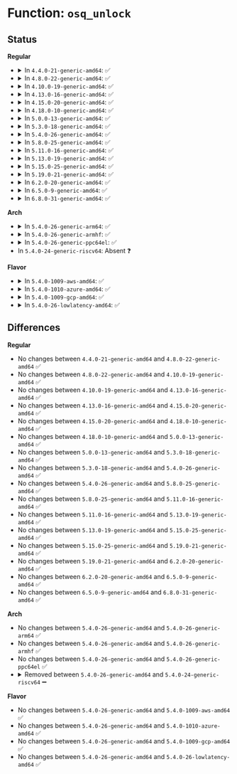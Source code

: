 # Function: <code>osq_unlock</code>

## Status
<b>Regular</b>
<ul>
<li>
<details>
<summary>In <code>4.4.0-21-generic-amd64</code>: ✅</summary>

```c
void osq_unlock(struct optimistic_spin_queue * lock)
```

```json
{
  "name": "osq_unlock",
  "collision_type": "Unique Global",
  "inline_type": "No",
  "funcs": [
    {
      "addr": 18446744071579673584,
      "name": "osq_unlock",
      "external": true,
      "loc": "kernel/locking/osq_lock.c:185",
      "file": "kernel/locking/osq_lock.c",
      "inline": "seen, unknown",
      "caller_inline": [],
      "caller_func": [
        "kernel/locking/mutex.c:mutex_optimistic_spin",
        "kernel/locking/mutex.c:mutex_optimistic_spin"
      ]
    }
  ],
  "symbols": [
    {
      "addr": 18446744071579673584,
      "name": "osq_unlock",
      "section": ".text",
      "bind": "STB_GLOBAL",
      "size": 122
    }
  ]
}
```
</details>
</li>
<li>
<details>
<summary>In <code>4.8.0-22-generic-amd64</code>: ✅</summary>

```c
void osq_unlock(struct optimistic_spin_queue * lock)
```

```json
{
  "name": "osq_unlock",
  "collision_type": "Unique Global",
  "inline_type": "No",
  "funcs": [
    {
      "addr": 18446744071579692416,
      "name": "osq_unlock",
      "external": true,
      "loc": "kernel/locking/osq_lock.c:185",
      "file": "kernel/locking/osq_lock.c",
      "inline": "seen, unknown",
      "caller_inline": [],
      "caller_func": [
        "kernel/locking/mutex.c:mutex_optimistic_spin",
        "kernel/locking/mutex.c:mutex_optimistic_spin",
        "kernel/locking/rwsem-xadd.c:rwsem_down_write_failed_killable",
        "kernel/locking/rwsem-xadd.c:rwsem_down_write_failed"
      ]
    }
  ],
  "symbols": [
    {
      "addr": 18446744071579692416,
      "name": "osq_unlock",
      "section": ".text",
      "bind": "STB_GLOBAL",
      "size": 122
    }
  ]
}
```
</details>
</li>
<li>
<details>
<summary>In <code>4.10.0-19-generic-amd64</code>: ✅</summary>

```c
void osq_unlock(struct optimistic_spin_queue * lock)
```

```json
{
  "name": "osq_unlock",
  "collision_type": "Unique Global",
  "inline_type": "No",
  "funcs": [
    {
      "addr": 18446744071579720128,
      "name": "osq_unlock",
      "external": true,
      "loc": "kernel/locking/osq_lock.c:192",
      "file": "kernel/locking/osq_lock.c",
      "inline": "seen, unknown",
      "caller_inline": [],
      "caller_func": [
        "kernel/locking/mutex.c:mutex_optimistic_spin",
        "kernel/locking/mutex.c:mutex_optimistic_spin",
        "kernel/locking/rwsem-xadd.c:rwsem_down_write_failed_killable",
        "kernel/locking/rwsem-xadd.c:rwsem_down_write_failed"
      ]
    }
  ],
  "symbols": [
    {
      "addr": 18446744071579720128,
      "name": "osq_unlock",
      "section": ".text",
      "bind": "STB_GLOBAL",
      "size": 122
    }
  ]
}
```
</details>
</li>
<li>
<details>
<summary>In <code>4.13.0-16-generic-amd64</code>: ✅</summary>

```c
void osq_unlock(struct optimistic_spin_queue * lock)
```

```json
{
  "name": "osq_unlock",
  "collision_type": "Unique Global",
  "inline_type": "No",
  "funcs": [
    {
      "addr": 18446744071579715904,
      "name": "osq_unlock",
      "external": true,
      "loc": "kernel/locking/osq_lock.c:192",
      "file": "kernel/locking/osq_lock.c",
      "inline": "seen, unknown",
      "caller_inline": [],
      "caller_func": [
        "kernel/locking/rwsem-xadd.c:rwsem_down_write_failed_killable",
        "kernel/locking/rwsem-xadd.c:rwsem_down_write_failed_killable",
        "kernel/locking/rwsem-xadd.c:rwsem_down_write_failed",
        "kernel/locking/rwsem-xadd.c:rwsem_down_write_failed"
      ]
    }
  ],
  "symbols": [
    {
      "addr": 18446744071579715904,
      "name": "osq_unlock",
      "section": ".text",
      "bind": "STB_GLOBAL",
      "size": 122
    }
  ]
}
```
</details>
</li>
<li>
<details>
<summary>In <code>4.15.0-20-generic-amd64</code>: ✅</summary>

```c
void osq_unlock(struct optimistic_spin_queue * lock)
```

```json
{
  "name": "osq_unlock",
  "collision_type": "Unique Global",
  "inline_type": "No",
  "funcs": [
    {
      "addr": 18446744071579748544,
      "name": "osq_unlock",
      "external": true,
      "loc": "kernel/locking/osq_lock.c:206",
      "file": "kernel/locking/osq_lock.c",
      "inline": "seen, unknown",
      "caller_inline": [],
      "caller_func": [
        "kernel/locking/rwsem-xadd.c:rwsem_down_write_failed_killable",
        "kernel/locking/rwsem-xadd.c:rwsem_down_write_failed_killable",
        "kernel/locking/rwsem-xadd.c:rwsem_down_write_failed",
        "kernel/locking/rwsem-xadd.c:rwsem_down_write_failed"
      ]
    }
  ],
  "symbols": [
    {
      "addr": 18446744071579748544,
      "name": "osq_unlock",
      "section": ".text",
      "bind": "STB_GLOBAL",
      "size": 122
    }
  ]
}
```
</details>
</li>
<li>
<details>
<summary>In <code>4.18.0-10-generic-amd64</code>: ✅</summary>

```c
void osq_unlock(struct optimistic_spin_queue * lock)
```

```json
{
  "name": "osq_unlock",
  "collision_type": "Unique Global",
  "inline_type": "No",
  "funcs": [
    {
      "addr": 18446744071579782912,
      "name": "osq_unlock",
      "external": true,
      "loc": "kernel/locking/osq_lock.c:206",
      "file": "kernel/locking/osq_lock.c",
      "inline": "seen, unknown",
      "caller_inline": [],
      "caller_func": [
        "kernel/locking/rwsem-xadd.c:rwsem_down_write_failed_killable",
        "kernel/locking/rwsem-xadd.c:rwsem_down_write_failed_killable",
        "kernel/locking/rwsem-xadd.c:rwsem_down_write_failed",
        "kernel/locking/rwsem-xadd.c:rwsem_down_write_failed"
      ]
    }
  ],
  "symbols": [
    {
      "addr": 18446744071579782912,
      "name": "osq_unlock",
      "section": ".text",
      "bind": "STB_GLOBAL",
      "size": 122
    }
  ]
}
```
</details>
</li>
<li>
<details>
<summary>In <code>5.0.0-13-generic-amd64</code>: ✅</summary>

```c
void osq_unlock(struct optimistic_spin_queue * lock)
```

```json
{
  "name": "osq_unlock",
  "collision_type": "Unique Global",
  "inline_type": "No",
  "funcs": [
    {
      "addr": 18446744071579829472,
      "name": "osq_unlock",
      "external": true,
      "loc": "kernel/locking/osq_lock.c:206",
      "file": "kernel/locking/osq_lock.c",
      "inline": "seen, unknown",
      "caller_inline": [],
      "caller_func": [
        "kernel/locking/rwsem-xadd.c:rwsem_down_write_failed_killable",
        "kernel/locking/rwsem-xadd.c:rwsem_down_write_failed_killable",
        "kernel/locking/rwsem-xadd.c:rwsem_down_write_failed",
        "kernel/locking/rwsem-xadd.c:rwsem_down_write_failed"
      ]
    }
  ],
  "symbols": [
    {
      "addr": 18446744071579829472,
      "name": "osq_unlock",
      "section": ".text",
      "bind": "STB_GLOBAL",
      "size": 122
    }
  ]
}
```
</details>
</li>
<li>
<details>
<summary>In <code>5.3.0-18-generic-amd64</code>: ✅</summary>

```c
void osq_unlock(struct optimistic_spin_queue * lock)
```

```json
{
  "name": "osq_unlock",
  "collision_type": "Unique Global",
  "inline_type": "No",
  "funcs": [
    {
      "addr": 18446744071579863904,
      "name": "osq_unlock",
      "external": true,
      "loc": "kernel/locking/osq_lock.c:206",
      "file": "kernel/locking/osq_lock.c",
      "inline": "seen, unknown",
      "caller_inline": [],
      "caller_func": [
        "kernel/locking/rwsem.c:rwsem_optimistic_spin"
      ]
    }
  ],
  "symbols": [
    {
      "addr": 18446744071579863904,
      "name": "osq_unlock",
      "section": ".text",
      "bind": "STB_GLOBAL",
      "size": 122
    }
  ]
}
```
</details>
</li>
<li>
<details>
<summary>In <code>5.4.0-26-generic-amd64</code>: ✅</summary>

```c
void osq_unlock(struct optimistic_spin_queue * lock)
```

```json
{
  "name": "osq_unlock",
  "collision_type": "Unique Global",
  "inline_type": "No",
  "funcs": [
    {
      "addr": 18446744071579912560,
      "name": "osq_unlock",
      "external": true,
      "loc": "kernel/locking/osq_lock.c:206",
      "file": "kernel/locking/osq_lock.c",
      "inline": "seen, unknown",
      "caller_inline": [],
      "caller_func": [
        "kernel/locking/rwsem.c:rwsem_optimistic_spin"
      ]
    }
  ],
  "symbols": [
    {
      "addr": 18446744071579912560,
      "name": "osq_unlock",
      "section": ".text",
      "bind": "STB_GLOBAL",
      "size": 122
    }
  ]
}
```
</details>
</li>
<li>
<details>
<summary>In <code>5.8.0-25-generic-amd64</code>: ✅</summary>

```c
void osq_unlock(struct optimistic_spin_queue * lock)
```

```json
{
  "name": "osq_unlock",
  "collision_type": "Unique Global",
  "inline_type": "No",
  "funcs": [
    {
      "addr": 18446744071579957024,
      "name": "osq_unlock",
      "external": true,
      "loc": "kernel/locking/osq_lock.c:203",
      "file": "kernel/locking/osq_lock.c",
      "inline": "seen, unknown",
      "caller_inline": [],
      "caller_func": [
        "kernel/locking/rwsem.c:rwsem_optimistic_spin"
      ]
    }
  ],
  "symbols": [
    {
      "addr": 18446744071579957024,
      "name": "osq_unlock",
      "section": ".text",
      "bind": "STB_GLOBAL",
      "size": 122
    }
  ]
}
```
</details>
</li>
<li>
<details>
<summary>In <code>5.11.0-16-generic-amd64</code>: ✅</summary>

```c
void osq_unlock(struct optimistic_spin_queue * lock)
```

```json
{
  "name": "osq_unlock",
  "collision_type": "Unique Global",
  "inline_type": "No",
  "funcs": [
    {
      "addr": 18446744071579945184,
      "name": "osq_unlock",
      "external": true,
      "loc": "kernel/locking/osq_lock.c:207",
      "file": "kernel/locking/osq_lock.c",
      "inline": "seen, unknown",
      "caller_inline": [],
      "caller_func": [
        "kernel/locking/rwsem.c:rwsem_optimistic_spin"
      ]
    }
  ],
  "symbols": [
    {
      "addr": 18446744071579945184,
      "name": "osq_unlock",
      "section": ".text",
      "bind": "STB_GLOBAL",
      "size": 122
    }
  ]
}
```
</details>
</li>
<li>
<details>
<summary>In <code>5.13.0-19-generic-amd64</code>: ✅</summary>

```c
void osq_unlock(struct optimistic_spin_queue * lock)
```

```json
{
  "name": "osq_unlock",
  "collision_type": "Unique Global",
  "inline_type": "No",
  "funcs": [
    {
      "addr": 18446744071579952912,
      "name": "osq_unlock",
      "external": true,
      "loc": "kernel/locking/osq_lock.c:207",
      "file": "kernel/locking/osq_lock.c",
      "inline": "seen, unknown",
      "caller_inline": [],
      "caller_func": [
        "kernel/locking/rwsem.c:rwsem_optimistic_spin"
      ]
    }
  ],
  "symbols": [
    {
      "addr": 18446744071579952912,
      "name": "osq_unlock",
      "section": ".text",
      "bind": "STB_GLOBAL",
      "size": 125
    }
  ]
}
```
</details>
</li>
<li>
<details>
<summary>In <code>5.15.0-25-generic-amd64</code>: ✅</summary>

```c
void osq_unlock(struct optimistic_spin_queue * lock)
```

```json
{
  "name": "osq_unlock",
  "collision_type": "Unique Global",
  "inline_type": "No",
  "funcs": [
    {
      "addr": 18446744071580081824,
      "name": "osq_unlock",
      "external": true,
      "loc": "kernel/locking/osq_lock.c:207",
      "file": "kernel/locking/osq_lock.c",
      "inline": "seen, unknown",
      "caller_inline": [],
      "caller_func": [
        "kernel/locking/rwsem.c:rwsem_optimistic_spin"
      ]
    }
  ],
  "symbols": [
    {
      "addr": 18446744071580081824,
      "name": "osq_unlock",
      "section": ".text",
      "bind": "STB_GLOBAL",
      "size": 125
    }
  ]
}
```
</details>
</li>
<li>
<details>
<summary>In <code>5.19.0-21-generic-amd64</code>: ✅</summary>

```c
void osq_unlock(struct optimistic_spin_queue * lock)
```

```json
{
  "name": "osq_unlock",
  "collision_type": "Unique Global",
  "inline_type": "No",
  "funcs": [
    {
      "addr": 18446744071580217024,
      "name": "osq_unlock",
      "external": true,
      "loc": "kernel/locking/osq_lock.c:207",
      "file": "kernel/locking/osq_lock.c",
      "inline": "seen, unknown",
      "caller_inline": [],
      "caller_func": [
        "kernel/locking/rwsem.c:rwsem_optimistic_spin"
      ]
    }
  ],
  "symbols": [
    {
      "addr": 18446744071580217024,
      "name": "osq_unlock",
      "section": ".text",
      "bind": "STB_GLOBAL",
      "size": 176
    }
  ]
}
```
</details>
</li>
<li>
<details>
<summary>In <code>6.2.0-20-generic-amd64</code>: ✅</summary>

```c
void osq_unlock(struct optimistic_spin_queue * lock)
```

```json
{
  "name": "osq_unlock",
  "collision_type": "Unique Global",
  "inline_type": "No",
  "funcs": [
    {
      "addr": 18446744071580410128,
      "name": "osq_unlock",
      "external": true,
      "loc": "kernel/locking/osq_lock.c:207",
      "file": "kernel/locking/osq_lock.c",
      "inline": "seen, unknown",
      "caller_inline": [],
      "caller_func": [
        "kernel/locking/rwsem.c:rwsem_optimistic_spin"
      ]
    }
  ],
  "symbols": [
    {
      "addr": 18446744071580410128,
      "name": "osq_unlock",
      "section": ".text",
      "bind": "STB_GLOBAL",
      "size": 176
    }
  ]
}
```
</details>
</li>
<li>
<details>
<summary>In <code>6.5.0-9-generic-amd64</code>: ✅</summary>

```c
void osq_unlock(struct optimistic_spin_queue * lock)
```

```json
{
  "name": "osq_unlock",
  "collision_type": "Unique Global",
  "inline_type": "No",
  "funcs": [
    {
      "addr": 18446744071580478896,
      "name": "osq_unlock",
      "external": true,
      "loc": "kernel/locking/osq_lock.c:207",
      "file": "kernel/locking/osq_lock.c",
      "inline": "seen, unknown",
      "caller_inline": [],
      "caller_func": [
        "kernel/locking/rwsem.c:rwsem_optimistic_spin"
      ]
    }
  ],
  "symbols": [
    {
      "addr": 18446744071580478896,
      "name": "osq_unlock",
      "section": ".text",
      "bind": "STB_GLOBAL",
      "size": 176
    }
  ]
}
```
</details>
</li>
<li>
<details>
<summary>In <code>6.8.0-31-generic-amd64</code>: ✅</summary>

```c
void osq_unlock(struct optimistic_spin_queue * lock)
```

```json
{
  "name": "osq_unlock",
  "collision_type": "Unique Global",
  "inline_type": "No",
  "funcs": [
    {
      "addr": 18446744071580538720,
      "name": "osq_unlock",
      "external": true,
      "loc": "kernel/locking/osq_lock.c:210",
      "file": "kernel/locking/osq_lock.c",
      "inline": "seen, unknown",
      "caller_inline": [],
      "caller_func": [
        "kernel/locking/rwsem.c:rwsem_optimistic_spin"
      ]
    }
  ],
  "symbols": [
    {
      "addr": 18446744071580538720,
      "name": "osq_unlock",
      "section": ".text",
      "bind": "STB_GLOBAL",
      "size": 176
    }
  ]
}
```
</details>
</li>
</ul>
<b>Arch</b>
<ul>
<li>
<details>
<summary>In <code>5.4.0-26-generic-arm64</code>: ✅</summary>

```c
void osq_unlock(struct optimistic_spin_queue * lock)
```

```json
{
  "name": "osq_unlock",
  "collision_type": "Unique Global",
  "inline_type": "No",
  "funcs": [
    {
      "addr": 18446603336491116336,
      "name": "osq_unlock",
      "external": true,
      "loc": "kernel/locking/osq_lock.c:206",
      "file": "kernel/locking/osq_lock.c",
      "inline": "seen, unknown",
      "caller_inline": [],
      "caller_func": [
        "kernel/locking/rwsem.c:rwsem_optimistic_spin"
      ]
    }
  ],
  "symbols": [
    {
      "addr": 18446603336491116336,
      "name": "osq_unlock",
      "section": ".text",
      "bind": "STB_GLOBAL",
      "size": 324
    }
  ]
}
```
</details>
</li>
<li>
<details>
<summary>In <code>5.4.0-26-generic-armhf</code>: ✅</summary>

```c
void osq_unlock(struct optimistic_spin_queue * lock)
```

```json
{
  "name": "osq_unlock",
  "collision_type": "Unique Global",
  "inline_type": "No",
  "funcs": [
    {
      "addr": 3225118556,
      "name": "osq_unlock",
      "external": true,
      "loc": "kernel/locking/osq_lock.c:206",
      "file": "kernel/locking/osq_lock.c",
      "inline": "seen, unknown",
      "caller_inline": [],
      "caller_func": [
        "kernel/locking/rwsem.c:rwsem_optimistic_spin"
      ]
    }
  ],
  "symbols": [
    {
      "addr": 3225118556,
      "name": "osq_unlock",
      "section": ".text",
      "bind": "STB_GLOBAL",
      "size": 332
    }
  ]
}
```
</details>
</li>
<li>
<details>
<summary>In <code>5.4.0-26-generic-ppc64el</code>: ✅</summary>

```c
void osq_unlock(struct optimistic_spin_queue * lock)
```

```json
{
  "name": "osq_unlock",
  "collision_type": "Unique Global",
  "inline_type": "No",
  "funcs": [
    {
      "addr": 13835058055284008016,
      "name": "osq_unlock",
      "external": true,
      "loc": "kernel/locking/osq_lock.c:206",
      "file": "kernel/locking/osq_lock.c",
      "inline": "seen, unknown",
      "caller_inline": [],
      "caller_func": [
        "kernel/locking/rwsem.c:rwsem_optimistic_spin"
      ]
    }
  ],
  "symbols": [
    {
      "addr": 13835058055284008016,
      "name": "osq_unlock",
      "section": ".text",
      "bind": "STB_GLOBAL",
      "size": 240
    }
  ]
}
```
</details>
</li>
<li>
In <code>5.4.0-24-generic-riscv64</code>: Absent ❓
</li>
</ul>
<b>Flavor</b>
<ul>
<li>
<details>
<summary>In <code>5.4.0-1009-aws-amd64</code>: ✅</summary>

```c
void osq_unlock(struct optimistic_spin_queue * lock)
```

```json
{
  "name": "osq_unlock",
  "collision_type": "Unique Global",
  "inline_type": "No",
  "funcs": [
    {
      "addr": 18446744071579884672,
      "name": "osq_unlock",
      "external": true,
      "loc": "kernel/locking/osq_lock.c:206",
      "file": "kernel/locking/osq_lock.c",
      "inline": "seen, unknown",
      "caller_inline": [],
      "caller_func": [
        "kernel/locking/rwsem.c:rwsem_optimistic_spin"
      ]
    }
  ],
  "symbols": [
    {
      "addr": 18446744071579884672,
      "name": "osq_unlock",
      "section": ".text",
      "bind": "STB_GLOBAL",
      "size": 122
    }
  ]
}
```
</details>
</li>
<li>
<details>
<summary>In <code>5.4.0-1010-azure-amd64</code>: ✅</summary>

```c
void osq_unlock(struct optimistic_spin_queue * lock)
```

```json
{
  "name": "osq_unlock",
  "collision_type": "Unique Global",
  "inline_type": "No",
  "funcs": [
    {
      "addr": 18446744071579819648,
      "name": "osq_unlock",
      "external": true,
      "loc": "kernel/locking/osq_lock.c:206",
      "file": "kernel/locking/osq_lock.c",
      "inline": "seen, unknown",
      "caller_inline": [],
      "caller_func": [
        "kernel/locking/rwsem.c:rwsem_optimistic_spin"
      ]
    }
  ],
  "symbols": [
    {
      "addr": 18446744071579819648,
      "name": "osq_unlock",
      "section": ".text",
      "bind": "STB_GLOBAL",
      "size": 122
    }
  ]
}
```
</details>
</li>
<li>
<details>
<summary>In <code>5.4.0-1009-gcp-amd64</code>: ✅</summary>

```c
void osq_unlock(struct optimistic_spin_queue * lock)
```

```json
{
  "name": "osq_unlock",
  "collision_type": "Unique Global",
  "inline_type": "No",
  "funcs": [
    {
      "addr": 18446744071579872832,
      "name": "osq_unlock",
      "external": true,
      "loc": "kernel/locking/osq_lock.c:206",
      "file": "kernel/locking/osq_lock.c",
      "inline": "seen, unknown",
      "caller_inline": [],
      "caller_func": [
        "kernel/locking/rwsem.c:rwsem_optimistic_spin"
      ]
    }
  ],
  "symbols": [
    {
      "addr": 18446744071579872832,
      "name": "osq_unlock",
      "section": ".text",
      "bind": "STB_GLOBAL",
      "size": 122
    }
  ]
}
```
</details>
</li>
<li>
<details>
<summary>In <code>5.4.0-26-lowlatency-amd64</code>: ✅</summary>

```c
void osq_unlock(struct optimistic_spin_queue * lock)
```

```json
{
  "name": "osq_unlock",
  "collision_type": "Unique Global",
  "inline_type": "No",
  "funcs": [
    {
      "addr": 18446744071579918352,
      "name": "osq_unlock",
      "external": true,
      "loc": "kernel/locking/osq_lock.c:206",
      "file": "kernel/locking/osq_lock.c",
      "inline": "seen, unknown",
      "caller_inline": [],
      "caller_func": [
        "kernel/locking/rwsem.c:rwsem_optimistic_spin"
      ]
    }
  ],
  "symbols": [
    {
      "addr": 18446744071579918352,
      "name": "osq_unlock",
      "section": ".text",
      "bind": "STB_GLOBAL",
      "size": 122
    }
  ]
}
```
</details>
</li>
</ul>

## Differences
<b>Regular</b>
<ul>
<li>
No changes between <code>4.4.0-21-generic-amd64</code> and <code>4.8.0-22-generic-amd64</code> ✅
</li>
<li>
No changes between <code>4.8.0-22-generic-amd64</code> and <code>4.10.0-19-generic-amd64</code> ✅
</li>
<li>
No changes between <code>4.10.0-19-generic-amd64</code> and <code>4.13.0-16-generic-amd64</code> ✅
</li>
<li>
No changes between <code>4.13.0-16-generic-amd64</code> and <code>4.15.0-20-generic-amd64</code> ✅
</li>
<li>
No changes between <code>4.15.0-20-generic-amd64</code> and <code>4.18.0-10-generic-amd64</code> ✅
</li>
<li>
No changes between <code>4.18.0-10-generic-amd64</code> and <code>5.0.0-13-generic-amd64</code> ✅
</li>
<li>
No changes between <code>5.0.0-13-generic-amd64</code> and <code>5.3.0-18-generic-amd64</code> ✅
</li>
<li>
No changes between <code>5.3.0-18-generic-amd64</code> and <code>5.4.0-26-generic-amd64</code> ✅
</li>
<li>
No changes between <code>5.4.0-26-generic-amd64</code> and <code>5.8.0-25-generic-amd64</code> ✅
</li>
<li>
No changes between <code>5.8.0-25-generic-amd64</code> and <code>5.11.0-16-generic-amd64</code> ✅
</li>
<li>
No changes between <code>5.11.0-16-generic-amd64</code> and <code>5.13.0-19-generic-amd64</code> ✅
</li>
<li>
No changes between <code>5.13.0-19-generic-amd64</code> and <code>5.15.0-25-generic-amd64</code> ✅
</li>
<li>
No changes between <code>5.15.0-25-generic-amd64</code> and <code>5.19.0-21-generic-amd64</code> ✅
</li>
<li>
No changes between <code>5.19.0-21-generic-amd64</code> and <code>6.2.0-20-generic-amd64</code> ✅
</li>
<li>
No changes between <code>6.2.0-20-generic-amd64</code> and <code>6.5.0-9-generic-amd64</code> ✅
</li>
<li>
No changes between <code>6.5.0-9-generic-amd64</code> and <code>6.8.0-31-generic-amd64</code> ✅
</li>
</ul>
<b>Arch</b>
<ul>
<li>
No changes between <code>5.4.0-26-generic-amd64</code> and <code>5.4.0-26-generic-arm64</code> ✅
</li>
<li>
No changes between <code>5.4.0-26-generic-amd64</code> and <code>5.4.0-26-generic-armhf</code> ✅
</li>
<li>
No changes between <code>5.4.0-26-generic-amd64</code> and <code>5.4.0-26-generic-ppc64el</code> ✅
</li>
<li>
<details>
<summary>Removed between <code>5.4.0-26-generic-amd64</code> and <code>5.4.0-24-generic-riscv64</code> ➖</summary>

```c
void osq_unlock(struct optimistic_spin_queue * lock)
```
</details>
</li>
</ul>
<b>Flavor</b>
<ul>
<li>
No changes between <code>5.4.0-26-generic-amd64</code> and <code>5.4.0-1009-aws-amd64</code> ✅
</li>
<li>
No changes between <code>5.4.0-26-generic-amd64</code> and <code>5.4.0-1010-azure-amd64</code> ✅
</li>
<li>
No changes between <code>5.4.0-26-generic-amd64</code> and <code>5.4.0-1009-gcp-amd64</code> ✅
</li>
<li>
No changes between <code>5.4.0-26-generic-amd64</code> and <code>5.4.0-26-lowlatency-amd64</code> ✅
</li>
</ul>
